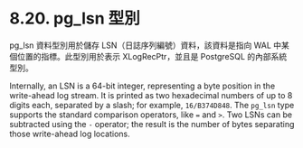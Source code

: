 # 8.20. pg\_lsn 型別

pg\_lsn 資料型別用於儲存 LSN（日誌序列編號）資料，該資料是指向 WAL 中某個位置的指標。此型別用於表示 XLogRecPtr，並且是 PostgreSQL 的內部系統型別。

Internally, an LSN is a 64-bit integer, representing a byte position in the write-ahead log stream. It is printed as two hexadecimal numbers of up to 8 digits each, separated by a slash; for example, `16/B374D848`. The `pg_lsn` type supports the standard comparison operators, like `=` and `>`. Two LSNs can be subtracted using the `-` operator; the result is the number of bytes separating those write-ahead log locations.
